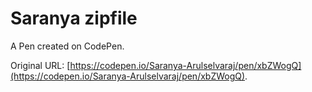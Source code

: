 # Saranya zipfile

A Pen created on CodePen.

Original URL: [https://codepen.io/Saranya-Arulselvaraj/pen/xbZWogQ](https://codepen.io/Saranya-Arulselvaraj/pen/xbZWogQ).

